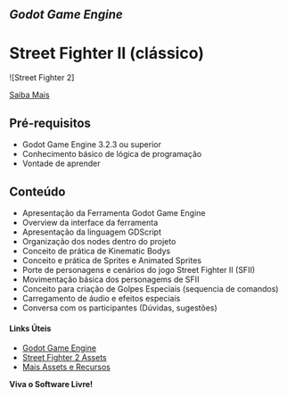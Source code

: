 ## _Godot Game Engine_
# Street Fighter II (clássico)

![Street Fighter 2]

[Saiba Mais](https:///)

## Pré-requisitos
- Godot Game Engine 3.2.3 ou superior
- Conhecimento básico de lógica de programação
- Vontade de aprender

## Conteúdo
- Apresentação da Ferramenta Godot Game Engine
- Overview da interface da ferramenta
- Apresentação da linguagem GDScript
- Organização dos nodes dentro do projeto
- Conceito de prática de Kinematic Bodys
- Conceito e prática de Sprites e Animated Sprites
- Porte de personagens e cenários do jogo Street Fighter II (SFII)
- Movimentação básica dos personagems de SFII
- Conceito para criação de Golpes Especiais (sequencia de comandos)
- Carregamento de áudio e efeitos especiais
- Conversa com os participantes (Dúvidas, sugestões)

#### Links Úteis
 - [Godot Game Engine](https://godotengine.org)
 - [Street Fighter 2 Assets](https://www.spriters-resource.com/snes/supersf2)
 - [Mais Assets e Recursos](https://itch.io)

**Viva o Software Livre!**

